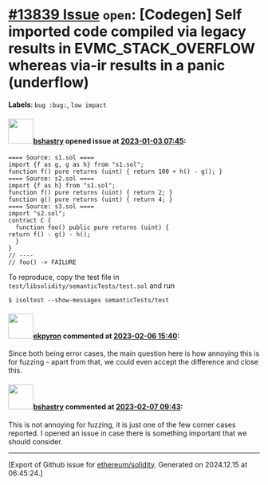 # [\#13839 Issue](https://github.com/ethereum/solidity/issues/13839) `open`: [Codegen] Self imported code compiled via legacy results in EVMC_STACK_OVERFLOW whereas via-ir results in a panic (underflow)
**Labels**: `bug :bug:`, `low impact`


#### <img src="https://avatars.githubusercontent.com/u/2388185?v=4" width="50">[bshastry](https://github.com/bshastry) opened issue at [2023-01-03 07:45](https://github.com/ethereum/solidity/issues/13839):

```
==== Source: s1.sol ====
import {f as g, g as h} from "s1.sol";
function f() pure returns (uint) { return 100 + h() - g(); }
==== Source: s2.sol ====
import {f as h} from "s1.sol";
function f() pure returns (uint) { return 2; }
function g() pure returns (uint) { return 4; }
==== Source: s3.sol ====
import "s2.sol";
contract C {
  function foo() public pure returns (uint) {
return f() - g() - h();
  }
}
// ----
// foo() -> FAILURE
```

To reproduce, copy the test file in `test/libsolidity/semanticTests/test.sol` and run 

```
$ isoltest --show-messages semanticTests/test
```

#### <img src="https://avatars.githubusercontent.com/u/1347491?v=4" width="50">[ekpyron](https://github.com/ekpyron) commented at [2023-02-06 15:40](https://github.com/ethereum/solidity/issues/13839#issuecomment-1419289609):

Since both being error cases, the main question here is how annoying this is for fuzzing - apart from that, we could even accept the difference and close this.

#### <img src="https://avatars.githubusercontent.com/u/2388185?v=4" width="50">[bshastry](https://github.com/bshastry) commented at [2023-02-07 09:43](https://github.com/ethereum/solidity/issues/13839#issuecomment-1420478112):

This is not annoying for fuzzing, it is just one of the few corner cases reported. I opened an issue in case there is something important that we should consider.


-------------------------------------------------------------------------------



[Export of Github issue for [ethereum/solidity](https://github.com/ethereum/solidity). Generated on 2024.12.15 at 06:45:24.]
